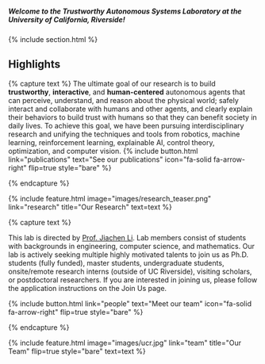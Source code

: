 ---
---

<!-- # We enhance Robotics and AI -->
##### Welcome to the Trustworthy Autonomous Systems Laboratory at the University of California, Riverside!
{% include section.html %}
## Highlights
{% capture text %}
The ultimate goal of our research is to build **trustworthy**, **interactive**, and **human-centered** autonomous agents that can perceive, understand, and reason about the physical world; safely interact and collaborate with humans and other agents, and clearly explain their behaviors to build trust with humans so that they can benefit society in daily lives. To achieve this goal, we have been pursuing interdisciplinary research and unifying the techniques and tools from robotics, machine learning, reinforcement learning, explainable AI, control theory, optimization, and computer vision.
{%
  include button.html
  link="publications"
  text="See our publications"
  icon="fa-solid fa-arrow-right"
  flip=true
  style="bare"
%}

{% endcapture %}

{%
  include feature.html
  image="images/research_teaser.png"
  link="research"
  title="Our Research"
  text=text
%}

{% capture text %}

This lab is directed by [Prof. Jiachen Li](https://profiles.ucr.edu/app/home/profile/jiachenl). Lab members consist of students with backgrounds in engineering, computer science, and mathematics. Our lab is actively seeking multiple highly motivated talents to join us as Ph.D. students (fully funded), master students, undergraduate students, onsite/remote research interns (outside of UC Riverside), visiting scholars, or postdoctoral researchers. If you are interested in joining us, please follow the application instructions on the Join Us page.

{%
  include button.html
  link="people"
  text="Meet our team"
  icon="fa-solid fa-arrow-right"
  flip=true
  style="bare"
%}

{% endcapture %}

{%
  include feature.html
  image="images/ucr.jpg"
  link="team"
  title="Our Team"
  flip=true
  style="bare"
  text=text
%}

